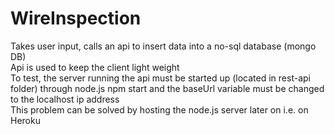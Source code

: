 # WireInspection
Takes user input, calls an api to insert data into a no-sql database (mongo DB)  
Api is used to keep the client light weight  
To test, the server running the api must be started up (located in rest-api folder) through node.js npm start and the baseUrl variable must be changed to the localhost
ip address  
This problem can be solved by hosting the node.js server later on i.e. on Heroku  
